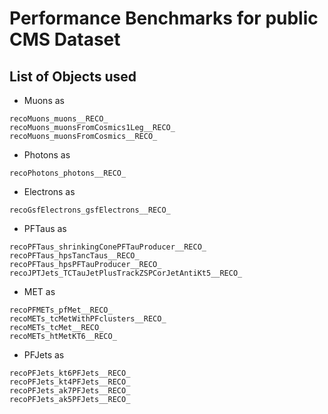 # Performance Benchmarks for public CMS Dataset

## List of Objects used
- Muons as 
```
recoMuons_muons__RECO_
recoMuons_muonsFromCosmics1Leg__RECO_ 
recoMuons_muonsFromCosmics__RECO_
```
- Photons as 
```
recoPhotons_photons__RECO_
```
- Electrons as 
```
recoGsfElectrons_gsfElectrons__RECO_
```
- PFTaus as 
```
recoPFTaus_shrinkingConePFTauProducer__RECO_
recoPFTaus_hpsTancTaus__RECO_
recoPFTaus_hpsPFTauProducer__RECO_
recoJPTJets_TCTauJetPlusTrackZSPCorJetAntiKt5__RECO_
```
- MET as 
```
recoPFMETs_pfMet__RECO_
recoMETs_tcMetWithPFclusters__RECO_
recoMETs_tcMet__RECO_
recoMETs_htMetKT6__RECO_
```
- PFJets as 
```
recoPFJets_kt6PFJets__RECO_
recoPFJets_kt4PFJets__RECO_
recoPFJets_ak7PFJets__RECO_
recoPFJets_ak5PFJets__RECO_
```
